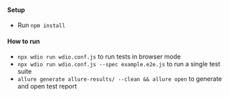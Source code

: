 #### Setup
+ Run ``npm install``

#### How to run
+ ``npx wdio run wdio.conf.js`` to run tests in browser mode
+ ``npx wdio run wdio.conf.js --spec example.e2e.js`` to run a single test suite
+ ``allure generate allure-results/ --clean && allure open`` to generate and open test report